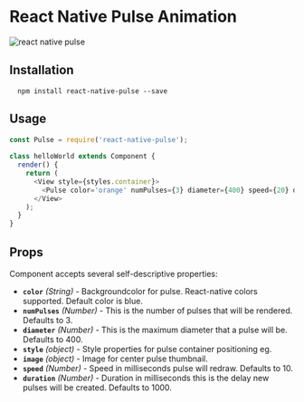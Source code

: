 # React Native Pulse Animation

![react native pulse](https://raw.githubusercontent.com/sahlhoff/react-native-pulse/master/pulse-gif.gif)
  
## Installation

```
  npm install react-native-pulse --save
```

## Usage

```js
const Pulse = require('react-native-pulse');
  
class helloWorld extends Component {
  render() {
    return (
      <View style={styles.container}>
        <Pulse color='orange' numPulses={3} diameter={400} speed={20} duration={2000} />
      </View>
    );
  }  
}

```

## Props

Component accepts several self-descriptive properties:


- **`color`** _(String)_ - Backgroundcolor for pulse. React-native colors supported. Default color is blue.
- **`numPulses`** _(Number)_ - This is the number of pulses that will be rendered. Defaults to 3.
- **`diameter`** _(Number)_ - This is the maximum diameter that a pulse will be. Defaults to 400.
- **`style`** _(object)_ - Style properties for pulse container positioning eg.
- **`image`** _(object)_ - Image for center pulse thumbnail.
- **`speed`** _(Number)_ - Speed in milliseconds pulse will redraw. Defaults to 10.
- **`duration`** _(Number)_ - Duration in milliseconds this is the delay new pulses will be created. Defaults to 1000.
